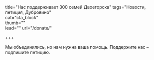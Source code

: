 title="Нас поддерживает 300 семей Двоегорска"
tags="Новости, петиция, Дубровино"  
cat="cta_block"  
thumb=""  
lead=""
url="/donate/"

+++  

Мы объединились, но нам нужна ваша помощь. Поддержите нас – подпишите петицию.
